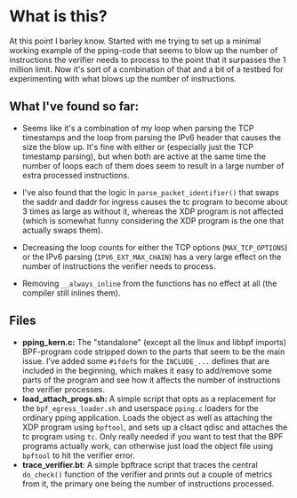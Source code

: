 # What is this?
At this point I barley know. Started with me trying to set up a
minimal working example of the pping-code that seems to blow up the
number of instructions the verifier needs to process to the point that
it surpasses the 1 million limit. Now it's sort of a combination of
that and a bit of a testbed for experimenting with what blows up the
number of instructions.

## What I've found so far:
- Seems like it's a combination of my loop when parsing the TCP
  timestamps and the loop from parsing the IPv6 header that causes the
  size the blow up. It's fine with either or (especially just the TCP
  timestamp parsing), but when both are active at the same time the
  number of loops each of them does seem to result in a large number of
  extra processed instructions.

- I've also found that the logic in `parse_packet_identifier()` that
  swaps the saddr and daddr for ingress causes the tc program to become
  about 3 times as large as without it, whereas the XDP program is not
  affected (which is somewhat funny considering the XDP program is the
  one that actually swaps them).

- Decreasing the loop counts for either the TCP options
  (`MAX_TCP_OPTIONS`) or the IPv6 parsing (`IPV6_EXT_MAX_CHAIN`) has a
  very large effect on the number of instructions the verifier needs to
  process.
  
- Removing `__always_inline` from the functions has no effect at all
  (the compiler still inlines them).


## Files
- **pping_kern.c:** The "standalone" (except all the linux and libbpf
  imports) BPF-program code stripped down to the parts that seem to be
  the main issue. I've added some `#ifdef`s for the `INCLUDE_...`
  defines that are included in the beginning, which makes it easy to
  add/remove some parts of the program and see how it affects the
  number of instructions the verifier processes.
- **load_attach_progs.sh:** A simple script that opts as a replacement
  for the `bpf_egress_loader.sh` and userspace `pping.c` loaders for
  the ordinary pping application. Loads the object as well as
  attaching the XDP program using `bpftool`, and sets up a clsact
  qdisc and attaches the tc program using `tc`. Only really needed if
  you want to test that the BPF programs actually work, can otherwise
  just load the object file using `bpftool` to hit the verifier error.
- **trace_verifier.bt**: A simple bpftrace script that traces the
  central `do_check()` function of the verifier and prints out a
  couple of metrics from it, the primary one being the number of
  instructions processed.
